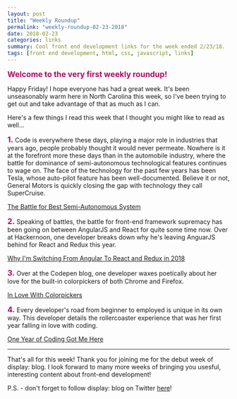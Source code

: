 ```yaml
---
layout: post
title: "Weekly Roundup"
permalink: "weekly-roundup-02-23-2018"
date: 2018-02-23
categories: links
summary: Cool front end development links for the week ended 2/23/18.
tags: [front end development, html, css, javascript, links]
---
```


<span style="font-size: 1.25em; font-weight: bold; color: #ac0863;">Welcome to the very first weekly roundup!</span>

Happy Friday!  I hope everyone has had a great week.  It's been unseasonably warm here in North Carolina this week, so I've been trying to get out and take advantage of that as much as I can.

Here's a few things I read this week that I thought you might like to read as well...

<span style="font-size: 1.25em; font-weight: bold; color: #ac0863;">1.</span>  Code is everywhere these days, playing a major role in industries that years ago, people probably thought it would never permeate.  Nowhere is it at the forefront more these days than in the automobile industry, where the battle for dominance of semi-autonomous technological features continues to wage on.  The face of the technology for the past few years has been Tesla, whose auto-pilot feature has been well-documented.  Believe it or not, General Motors is quickly closing the gap with technology they call SuperCruise.

[The Battle for Best Semi-Autonomous System](http://www.thedrive.com/tech/17083/the-battle-for-best-semi-autonomous-system-tesla-autopilot-vs-gm-supercruise-head-to-head)

<span style="font-size: 1.25em; font-weight: bold; color: #ac0863;">2.</span>  Speaking of battles, the battle for front-end framework supremacy has been going on between AngularJS and React for quite some time now.  Over at Hackernoon, one developer breaks down why he's leaving AnguarJS behind for React and Redux this year.

[Why I'm Switching From Angular To React and Redux in 2018](https://hackernoon.com/why-im-switching-from-angular-to-react-and-redux-in-2018-cb48be00fda7)

<span style="font-size: 1.25em; font-weight: bold; color: #ac0863;">3.</span>  Over at the Codepen blog, one developer waxes poetically about her love for the built-in colorpickers of both Chrome and Firefox.

[In Love With Colorpickers](https://codepen.io/KristopherVanSant/post/dear-color-pickers)

<span style="font-size: 1.25em; font-weight: bold; color: #ac0863;">4.</span>  Every developer's road from beginner to employed is unique in its own way.  This developer details the rollercoaster experience that was her first year falling in love with coding.

[One Year of Coding Got Me Here](https://medium.com/swlh/one-year-of-coding-got-me-here-99fc2bdfd3b8)

<hr>

That's all for this week!  Thank you for joining me for the debut week of display: blog.  I look forward to many more weeks of bringing you usesful, interesting content about front-end development!

P.S. - don't forget to follow display: blog on Twitter [here](https://twitter.com/display_blog)!
